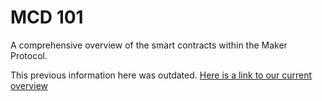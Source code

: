 # MCD 101

A comprehensive overview of the smart contracts within the Maker Protocol. <br/>

This previous information here was outdated.
[Here is a link to our current overview](https://docs.makerdao.com/maker-protocol-101)
